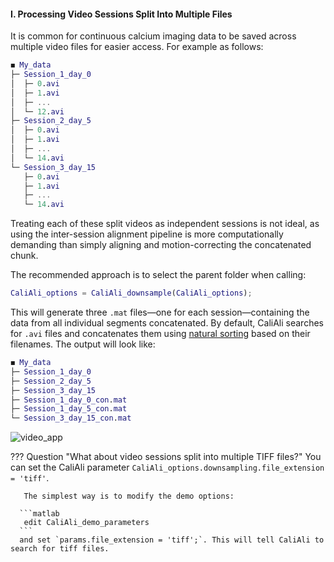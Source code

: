 #### I. Processing Video Sessions Split Into Multiple Files

It is common for continuous calcium imaging data to be saved across multiple video files for easier access. For example as follows:

```matlab
◼ My_data
├─ Session_1_day_0
│  ├─ 0.avi
│  ├─ 1.avi
│  ├─ ...
│  └─ 12.avi
├─ Session_2_day_5
│  ├─ 0.avi
│  ├─ 1.avi
│  ├─ ...
│  └─ 14.avi
└─ Session_3_day_15
   ├─ 0.avi
   ├─ 1.avi
   ├─ ...
   └─ 14.avi
```

Treating each of these split videos as independent sessions is not ideal, as using the inter-session alignment pipeline is more computationally demanding than simply aligning and motion-correcting the concatenated chunk.

The recommended approach is to select the parent folder when calling:
```matlab
CaliAli_options = CaliAli_downsample(CaliAli_options);
```

This will generate three `.mat` files—one for each session—containing the data from all individual segments concatenated. By default, CaliAli searches for `.avi` files and concatenates them using [natural sorting](https://en.wikipedia.org/wiki/Natural_sort_order) based on their filenames. The output will look like:

```matlab
◼ My_data
├─ Session_1_day_0
├─ Session_2_day_5
├─ Session_3_day_15
├─ Session_1_day_0_con.mat
├─ Session_1_day_5_con.mat
└─ Session_3_day_15_con.mat
```

![video_app](../files/split_files.gif)


??? Question "What about video sessions split into multiple TIFF files?" 
       You can set the CaliAli parameter `CaliAli_options.downsampling.file_extension = 'tiff'`. 
	   
	   The simplest way is to modify the demo options:
	   
	  ```matlab
	   edit CaliAli_demo_parameters
	  ```
      and set `params.file_extension = 'tiff';`. This will tell CaliAli to search for tiff files. 